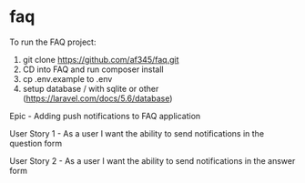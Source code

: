 # faq

To run the FAQ project:

1. git clone https://github.com/af345/faq.git
2. CD into FAQ and run composer install
3. cp .env.example to .env
4. setup database / with sqlite or other (https://laravel.com/docs/5.6/database)

Epic - Adding push notifications to FAQ application 



User Story 1 - As a user I want the ability to send notifications in the question form

User Story 2 - As a user I want the ability to send notifications in the answer form